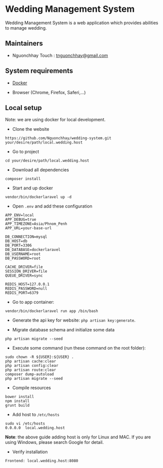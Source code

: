 # Wedding Management System

Wedding Management System is a web application which provides abilities to manage wedding.

## Maintainers
- Nguonchhay Touch : tnguonchhay@gmail.com

## System requirements

* [Docker](https://docs.docker.com/get-started/)

* Browser (Chrome, Firefox, Saferi,...)

## Local setup

Note: we are using docker for local development.

* Clone the website
```
https://github.com/Nguonchhay/wedding-system.git your/desire/path/local.wedding.host
```

* Go to project
```
cd your/desire/path/local.wedding.host
```

* Download all dependencies
```
composer install
```

* Start and up docker
```
vendor/bin/dockerlaravel up -d
```

* Open `.env` and add these configuration
```
APP_ENV=local
APP_DEBUG=true
APP_TIMEZONE=Asia/Phnom_Penh
APP_URL=your-base-url

DB_CONNECTION=mysql
DB_HOST=db
DB_PORT=3306
DB_DATABASE=dockerlaravel
DB_USERNAME=root
DB_PASSWORD=root

CACHE_DRIVER=file
SESSION_DRIVER=file
QUEUE_DRIVER=sync

REDIS_HOST=127.0.0.1
REDIS_PASSWORD=null
REDIS_PORT=6379
```

* Go to app container:
```
vendor/bin/dockerlaravel run app /bin/bash
```

* Generate the api key for website: `php artisan key:generate`.

* Migrate database schema and initialize some data
```
php artisan migrate --seed
```

* Execute some command (run these command on the root folder):
```
sudo chown -R ${USER}:${USER} .
php artisan cache:clear
php artisan config:clear
php artisan route:clear
composer dump-autoload
php artisan migrate --seed
```

* Compile resources
```
bower install
npm install
grunt build
```

* Add host to `/etc/hosts`

```
sudo vi /etc/hosts
0.0.0.0  local.wedding.host
```

__Note__: the above guide adding host is only for Linux and MAC.
If you are using Windows, please search Google for detail.

* Verify installation
```
Frontend: local.wedding.host:8080
```